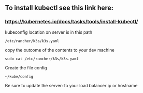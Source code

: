 ## To install kubectl see this link here:
### https://kubernetes.io/docs/tasks/tools/install-kubectl/

kubeconfig location on server is in this path
```
/etc/rancher/k3s/k3s.yaml
```

copy the outcome of the contents to your dev machine
```
sudo cat /etc/rancher/k3s/k3s.yaml
```

Create the file config
```
~/kube/config
```

Be sure to update the server: to your load balancer ip or hostname
